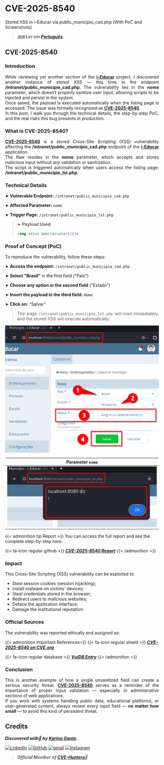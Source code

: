 # CVE-2025-8540


Stored XSS in i-Educar via public_municipio_cad.php (With PoC and Screenshots)

<!--more-->

> ***🇧🇷 Ler em [Português](http://karinagante.github.io/pt-br/cve-2025-8540).***

## CVE-2025-8540

### Introduction

<p align="justify">While reviewing yet another section of the <b><a href="https://github.com/portabilis/i-educar" target=_blank>i-Educar</a></b> project, I discovered another instance of stored XSS — this time in the endpoint <b>/intranet/public_municipio_cad.php</b>. The vulnerability lies in the <b>nome</b> parameter, which doesn’t properly sanitize user input, allowing scripts to be injected and persist in the system. </br> Once saved, the payload is executed automatically when the listing page is accessed. The issue was formally recognized as <b><a href="https://www.cve.org/CVERecord?id=CVE-2025-8540" target=_blank>CVE-2025-8540</a></b>. </br> In this post, I walk you through the technical details, the step-by-step PoC, and the real risks this bug presents in production. </p>

### What is CVE-2025-8540?

<p align="justify"><b><a href="https://www.cve.org/CVERecord?id=CVE-2025-8540" target=_blank>CVE-2025-8540</a></b> is a stored Cross-Site Scripting (XSS) vulnerability affecting the <b>/intranet/public_municipio_cad.php</b> endpoint of the <b><a href="https://github.com/portabilis/i-educar" target=_blank>i-Educar</a></b> application. </br> The flaw resides in the <b>nome</b> parameter, which accepts and stores malicious input without any validation or sanitization. </br> The script is triggered automatically when users access the listing page: <b>/intranet/public_municipio_lst.php</b>. </p>

### Technical Details

➤ **Vulnerable Endpoint:** `/intranet/public_municipio_cad.php`

➤ **Affected Parameter:** `nome`

➤ **Trigger Page:** `/intranet/public_municipio_lst.php`

> ➤ **Payload Used** 
> ```html
><img src=x onerror=alert(1)>
>```

### Proof of Concept (PoC)

To reproduce the vulnerability, follow these steps:

➤ **Access the endpoint:** `/intranet/public_municipio_cad.php`

➤ **Select "Brasil"** in the first field ("País")

➤ **Choose any option in the second field** ("Estado")

➤ **Insert the payload in the third field:** `Nome`

➤ **Click on:** “Salvar”

> <p align="justify">The page <code>/intranet/public_municipio_lst.php</code> will load immediately, and the stored XSS will execute automatically:</p>

<p align="center">
<img src="/images/CVE-2025-8540/PoC1.png">
</p>

|   Parameter `nome`         |
|:------------:|
| ![](/images/CVE-2025-8540/PoC2.png)    |

{{< admonition tip Report >}} 
You can access the full report and see the complete step-by-step here:

{{< fa-icon regular github >}} 
***[CVE-2025-8540 Report](https://github.com/KarinaGante/KGSec/blob/main/CVEs/i-educar/CVE-2025-8540.md)***
{{< /admonition >}}

### Impact

This Cross-Site Scripting (XSS) vulnerability can be exploited to:

- Steal session cookies (session hijacking);
- Install malware on victims' devices;
- Steal credentials stored in the browser;
- Redirect users to malicious websites;
- Deface the application interface;
- Damage the institutional reputation.

### Official Sources

The vulnerability was reported ethically and assigned as:

{{< admonition important References>}} 
{{< fa-icon regular shield >}} 
***[CVE-2025-8540 on CVE.org](https://www.cve.org/CVERecord?id=CVE-2025-8540)***

{{< fa-icon regular database >}} 
***[VulDB Entry](https://vuldb.com/?id.318669)***
{{< /admonition >}}

### Conclusion

<p align="justify">This is another example of how a single unsanitized field can create a serious security threat. <b><a href="https://www.cve.org/CVERecord?id=CVE-2025-8540" target=_blank>CVE-2025-8540</a></b> serves as a reminder of the importance of proper input validation — especially in administrative sections of web applications. </br> If you work with systems handling public data, educational platforms, or user-generated content, always review every input field — <b>no matter how small</b> — to avoid this kind of persistent threat.</p>

## Credits

***Discovered with💜 by [Karina Gante](https://karinagante.github.io/).*** 

[![LinkedIn](https://skillicons.dev/icons?i=linkedin&theme=dark)](https://www.linkedin.com/in/karina-gante/)
[![GitHub](https://skillicons.dev/icons?i=github&theme=dark)](https://www.github.com/KarinaGante/)
[![gmail](https://skillicons.dev/icons?i=gmail&theme=dark)](mailto:karina.gante1@gmail.com)
[![Instagram](https://skillicons.dev/icons?i=instagram&theme=dark)](https://www.instagram.com/karinovisk02/)

> ***Official Member of [CVE-Hunters](https://www.cvehunters.com/)🏹***

